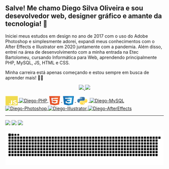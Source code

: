 ## Salve! Me chamo Diego Silva Oliveira e sou desevolvedor web, designer gráfico e amante da tecnologia! 🚀

<p> Iniciei meus estudos em design no ano de 2017 com o uso do Adobe Photoshop e simplesmente adorei, expandi meus conhecimentos com o After Effects e Illustrator em 2020 juntamente com a pandemia. Além disso, entrei na área de desenvolvimento com a minha entrada na Etec Bartolomeu, cursando Informática para Web, aprendendo principalmente PHP, MySQL, JS, HTML e CSS.</p>

<p> Minha carreira está apenas começando e estou sempre em busca de aprender mais! 🐱‍💻 </p>

<div align="center">
  <a href="https://github.com/diegoliveiradev">
  <img height="150em" src="https://github-readme-stats.vercel.app/api?username=diegoliveiradev&show_icons=true&theme=midnight-purple&include_all_commits=true&count_private=true"/>
  <img height="150em" src="https://github-readme-stats.vercel.app/api/top-langs/?username=diegoliveiradev&layout=compact&langs_count=7&theme=midnight-purple"/>
</div>


<div style="display: inline_block"><br>
  <img align="center" alt="Diego-Js" height="30" width="40" src="https://raw.githubusercontent.com/devicons/devicon/master/icons/javascript/javascript-plain.svg">
  <img align="center" alt="Diego-PHP" height="30" width="40" src="https://cdn.jsdelivr.net/gh/devicons/devicon/icons/php/php-original.svg">
  <img align="center" alt="Diego-HTML" height="30" width="40" src="https://raw.githubusercontent.com/devicons/devicon/master/icons/html5/html5-original.svg">
  <img align="center" alt="Diego-CSS" height="30" width="40" src="https://raw.githubusercontent.com/devicons/devicon/master/icons/css3/css3-original.svg">
  <img align="center" alt="Diego-Python" height="30" width="40" src="https://raw.githubusercontent.com/devicons/devicon/master/icons/python/python-original.svg">
  <img align="center" alt="Diego-MySQL" height="30" width="40" src="https://cdn.jsdelivr.net/gh/devicons/devicon/icons/mysql/mysql-original-wordmark.svg">
  <img align="center" alt="Diego-Photoshop" height="30" width="40" src="https://cdn.jsdelivr.net/gh/devicons/devicon/icons/photoshop/photoshop-line.svg">
  <img align="center" alt="Diego-Illustrator" height="30" width="40" src="https://cdn.jsdelivr.net/gh/devicons/devicon/icons/illustrator/illustrator-line.svg">
  <img align="center" alt="Diego-AfterEffects" height="30" width="40" src="https://cdn.jsdelivr.net/gh/devicons/devicon/icons/aftereffects/aftereffects-original.svg">
  

</div>
  
  <hr>
 
<div> 
 
  <a href="https://instagram.com/diegoliveira.dev" target="_blank"><img src="https://img.shields.io/badge/-Instagram-%23E4405F?style=for-the-badge&logo=instagram&logoColor=white" target="_blank"></a>
  <a href = "mailto:diegoliveiradev@gmail.com"><img src="https://img.shields.io/badge/-Gmail-%23333?style=for-the-badge&logo=gmail&logoColor=white" target="_blank"></a>
  <a href="https://www.linkedin.com/in/diego-oliveira-29614b210/" target="_blank"><img src="https://img.shields.io/badge/-LinkedIn-%230077B5?style=for-the-badge&logo=linkedin&logoColor=white" target="_blank"></a> 
 
  ![Snake animation](https://github.com/diegoliveiradev/diegoliveiradev/blob/output/github-contribution-grid-snake.svg)
 
</div>
